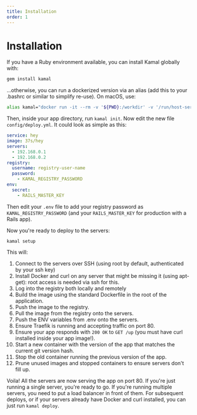 ```yaml
---
title: Installation
order: 1
---
```


# Installation

If you have a Ruby environment available, you can install Kamal globally with:

```sh
gem install kamal
```

...otherwise, you can run a dockerized version via an alias (add this to your .bashrc or similar to simplify re-use). On macOS, use:

```sh
alias kamal="docker run -it --rm -v '${PWD}:/workdir' -v '/run/host-services/ssh-auth.sock:/run/host-services/ssh-auth.sock' -e SSH_AUTH_SOCK='/run/host-services/ssh-auth.sock' -v /var/run/docker.sock:/var/run/docker.sock ghcr.io/basecamp/kamal:latest"
```

Then, inside your app directory, run `kamal init`. Now edit the new file `config/deploy.yml`. It could look as simple as this:

```yaml
service: hey
image: 37s/hey
servers:
  - 192.168.0.1
  - 192.168.0.2
registry:
  username: registry-user-name
  password:
    - KAMAL_REGISTRY_PASSWORD
env:
  secret:
    - RAILS_MASTER_KEY
```

Then edit your `.env` file to add your registry password as `KAMAL_REGISTRY_PASSWORD` (and your `RAILS_MASTER_KEY` for production with a Rails app).

Now you're ready to deploy to the servers:

```
kamal setup
```

This will:

1. Connect to the servers over SSH (using root by default, authenticated by your ssh key)
2. Install Docker and curl on any server that might be missing it (using apt-get): root access is needed via ssh for this.
3. Log into the registry both locally and remotely
4. Build the image using the standard Dockerfile in the root of the application.
5. Push the image to the registry.
6. Pull the image from the registry onto the servers.
7. Push the ENV variables from .env onto the servers.
8. Ensure Traefik is running and accepting traffic on port 80.
9. Ensure your app responds with `200 OK` to `GET /up` (you must have curl installed inside your app image!).
10. Start a new container with the version of the app that matches the current git version hash.
11. Stop the old container running the previous version of the app.
12. Prune unused images and stopped containers to ensure servers don't fill up.

Voila! All the servers are now serving the app on port 80. If you're just running a single server, you're ready to go. If you're running multiple servers, you need to put a load balancer in front of them. For subsequent deploys, or if your servers already have Docker and curl installed, you can just run `kamal deploy`.
